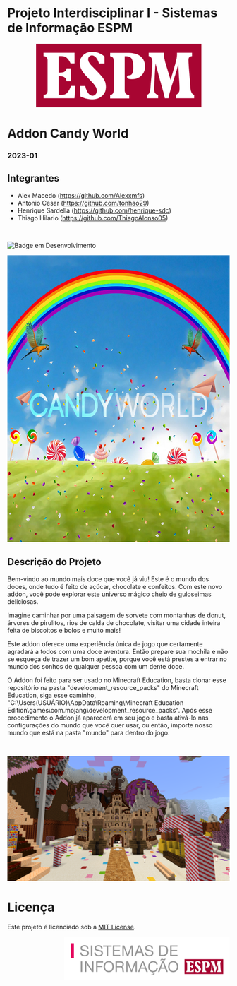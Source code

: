 # Projeto Interdisciplinar I - Sistemas de Informação ESPM

<p align="center">
    <a href="https://www.espm.br/cursos-de-graduacao/sistemas-de-informacao/"><img src="https://raw.githubusercontent.com/tech-espm/misc-template/main/logo.png" alt="Sistemas de Informação ESPM" style="width: 375px;"/></a>
</p>

# Addon Candy World

### 2023-01

## Integrantes
- Alex Macedo (https://github.com/Alexxmfs)
- Antonio Cesar (https://github.com/tonhao29)
- Henrique Sardella (https://github.com/henrique-sdc)
- Thiago Hilario (https://github.com/ThiagoAlonso05)
<br>

![Badge em Desenvolvimento](http://img.shields.io/static/v1?label=STATUS&message=%20FINALIZADO&color=GREEN&style=for-the-badge)

<p align="center">
<img src="https://github.com/Alexxmfs/Candy_World_Minecraft/blob/master/pack_icon.png?raw=true" width="650px" height="650px" />
</p>

## Descrição do Projeto
Bem-vindo ao mundo mais doce que você já viu! Este é o mundo dos doces, onde tudo é feito de açúcar, chocolate e confeitos. Com este novo addon, você pode explorar este universo mágico cheio de guloseimas deliciosas.

Imagine caminhar por uma paisagem de sorvete com montanhas de donut, árvores de pirulitos, rios de calda de chocolate, visitar uma cidade inteira feita de biscoitos e bolos e muito mais!

Este addon oferece uma experiência única de jogo que certamente agradará a todos com uma doce aventura. Então prepare sua mochila e não se esqueça de trazer um bom apetite, porque você está prestes a entrar no mundo dos sonhos de qualquer pessoa com um dente doce.

O Addon foi feito para ser usado no Minecraft Education, basta clonar esse repositório na pasta "development_resource_packs" do Minecraft Education, siga esse caminho, "C:\Users\(USUÁRIO)\AppData\Roaming\Minecraft Education Edition\games\com.mojang\development_resource_packs". Após esse procedimento o Addon já aparecerá em seu jogo e basta ativá-lo nas configurações do mundo que você quer usar, ou então, importe nosso mundo que está na pasta "mundo" para dentro do jogo. 

<br>

<p align="center">
<img src="https://raw.githubusercontent.com/Alexxmfs/Candy_World_Minecraft/master/Castle.png"  />
</p>

# Licença

Este projeto é licenciado sob a [MIT License](https://github.com/tech-espm/misc-template/blob/main/LICENSE).

<p align="right">
    <a href="https://www.espm.br/cursos-de-graduacao/sistemas-de-informacao/"><img src="https://raw.githubusercontent.com/tech-espm/misc-template/main/logo-si-512.png" alt="Sistemas de Informação ESPM" style="width: 375px;"/></a>
</p>
